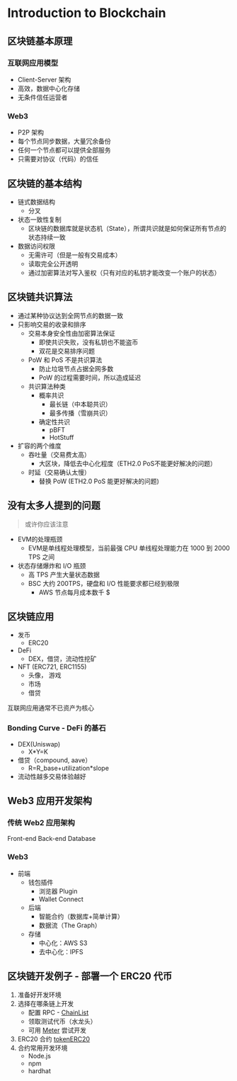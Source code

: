 # Introduction to Blockchain

## 区块链基本原理

### 互联网应用模型

- Client-Server 架构
- 高效，数据中心化存储
- 无条件信任运营者

### Web3

- P2P 架构
- 每个节点同步数据，大量冗余备份
- 任何一个节点都可以提供全部服务
- 只需要对协议（代码）的信任

## 区块链的基本结构

- 链式数据结构
  - 分叉
- 状态一致性复制
  - 区块链的数据库就是状态机（State），所谓共识就是如何保证所有节点的状态持续一致
- 数据访问权限
  - 无需许可（但是一般有交易成本）
  - 读取完全公开透明
  - 通过加密算法对写入鉴权（只有对应的私钥才能改变一个账户的状态）

## 区块链共识算法

- 通过某种协议达到全网节点的数据一致
- 只影响交易的收录和排序
  - 交易本身安全性由加密算法保证
    - 即使共识失败，没有私钥也不能盗币
    - 双花是交易排序问题
  - PoW 和 PoS 不是共识算法
    - 防止垃圾节点占据全网多数
    - PoW 的过程需要时间，所以造成延迟
  - 共识算法种类
    - 概率共识
      - 最长链（中本聪共识）
      - 最多传播（雪崩共识）
    - 确定性共识
      - pBFT
      - HotStuff
- 扩容的两个维度
  - 吞吐量（交易费太高）
    - 大区块，降低去中心化程度（ETH2.0 PoS不能更好解决的问题）
  - 时延（交易确认太慢）
    - 替换 PoW (ETH2.0 PoS 能更好解决的问题)

## 没有太多人提到的问题

> 或许你应该注意

- EVM的处理瓶颈
  - EVM是单线程处理模型，当前最强 CPU 单线程处理能力在 1000 到 2000 TPS 之间
- 状态存储爆炸和 I/O 瓶颈
  - 高 TPS 产生大量状态数据
  - BSC 大约 200TPS，硬盘和 I/O 性能要求都已经到极限
    - AWS 节点每月成本数千 $

## 区块链应用

- 发币
  - ERC20
- DeFi
  - DEX，借贷，流动性挖矿
- NFT (ERC721, ERC1155)
  - 头像， 游戏
  - 市场
  - 借贷

互联网应用通常不已资产为核心

### Bonding Curve - DeFi 的基石

- DEX(Uniswap)
  - X*Y=K
- 借贷（compound, aave）
  - R=R_base+utilization*slope
- 流动性越多交易体验越好

## Web3 应用开发架构

### 传统 Web2 应用架构

Front-end Back-end Database

### Web3

- 前端
  - 钱包插件
    - 浏览器 Plugin
    - Wallet Connect
  - 后端
    - 智能合约（数据库+简单计算）
    - 数据流（The Graph）
  - 存储
    - 中心化：AWS S3
    - 去中心化：IPFS

## 区块链开发例子 - 部署一个 ERC20 代币

1. 准备好开发环境
2. 选择在哪条链上开发
   - 配置 RPC - [ChainList](https://chainlist.org/)
   - 领取测试代币（水龙头）
   - 可用 [Meter](https://docs.meter.io/developer-documentation/introduction) 尝试开发
3. ERC20 合约
   [tokenERC20](https://github.com/meterio/tokenERC20)
4. 合约常用开发环境
   - Node.js
   - npm
   - hardhat